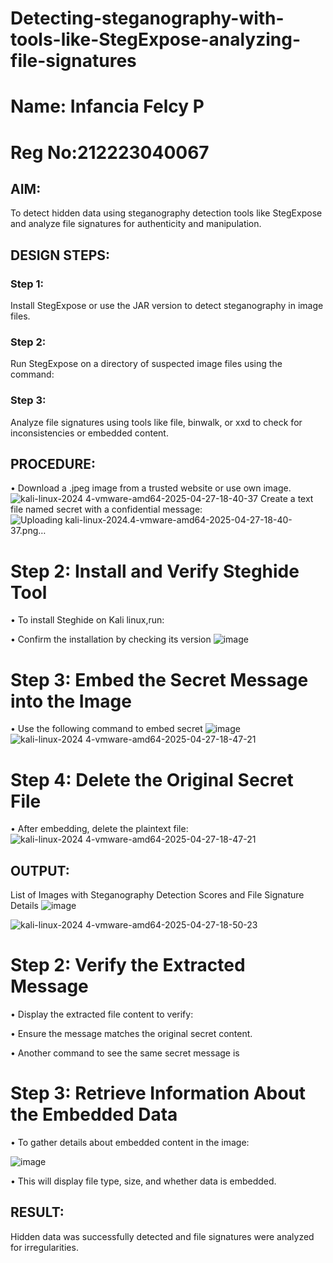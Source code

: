 # Detecting-steganography-with-tools-like-StegExpose-analyzing-file-signatures
# Name: Infancia Felcy P
# Reg No:212223040067
## AIM:
To detect hidden data using steganography detection tools like StegExpose and analyze file signatures for authenticity and manipulation.

## DESIGN STEPS:
### Step 1:
Install StegExpose or use the JAR version to detect steganography in image files.

### Step 2:
Run StegExpose on a directory of suspected image files using the command:

### Step 3:
Analyze file signatures using tools like file, binwalk, or xxd to check for inconsistencies or embedded content.

## PROCEDURE:
• Download a .jpeg image from a trusted website or use own image.
![kali-linux-2024 4-vmware-amd64-2025-04-27-18-40-37](https://github.com/user-attachments/assets/8b00c28b-83a4-4224-b603-9e2b9a77f910)
Create a text file named secret with a confidential message:
 ![Uploading kali-linux-2024.4-vmware-amd64-2025-04-27-18-40-37.png…]()
# Step 2: Install and Verify Steghide Tool
• To install Steghide on Kali linux,run:

• Confirm the installation by checking its version
![image](https://github.com/user-attachments/assets/31608271-d812-4679-9225-81462b14d18c)

# Step 3: Embed the Secret Message into the Image
• Use the following command to embed secret
![image](https://github.com/user-attachments/assets/d4195488-0b20-4b44-abdf-b623e95fa18e)
![kali-linux-2024 4-vmware-amd64-2025-04-27-18-47-21](https://github.com/user-attachments/assets/b27f0a1b-4983-4fe1-9919-b49735c2e285)


# Step 4: Delete the Original Secret File
• After embedding, delete the plaintext file:
![kali-linux-2024 4-vmware-amd64-2025-04-27-18-47-21](https://github.com/user-attachments/assets/b27f0a1b-4983-4fe1-9919-b49735c2e285)

## OUTPUT:
List of Images with Steganography Detection Scores and File Signature Details
![image](https://github.com/user-attachments/assets/3e83c0bd-c3de-4c53-b29b-31fd5c11abc3)


![kali-linux-2024 4-vmware-amd64-2025-04-27-18-50-23](https://github.com/user-attachments/assets/237da533-1f10-496c-b8b6-09655e61d69b)

# Step 2: Verify the Extracted Message
• Display the extracted file content to verify:

• Ensure the message matches the original secret content.

• Another command to see the same secret message is

# Step 3: Retrieve Information About the Embedded Data

• To gather details about embedded content in the image:

![image](https://github.com/user-attachments/assets/513a544a-b130-4c81-875d-7b007c39d5de)

• This will display file type, size, and whether data is embedded.
## RESULT:
Hidden data was successfully detected and file signatures were analyzed for irregularities.
